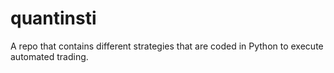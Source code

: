 # quantinsti
A repo that contains different strategies that are coded in Python to execute automated trading.
